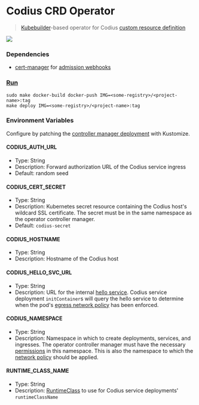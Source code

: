 # Codius CRD Operator
> [Kubebuilder](https://book.kubebuilder.io/)-based operator for Codius [custom resource definition](https://kubernetes.io/docs/concepts/extend-kubernetes/api-extension/custom-resources/)

![](https://github.com/codius/codius-crd-operator/workflows/Docker%20CI/badge.svg)

### Dependencies

- [cert-manager](https://cert-manager.io/docs/installation/kubernetes/) for [admission webhooks](https://book.kubebuilder.io/cronjob-tutorial/cert-manager.html)

### [Run](https://book.kubebuilder.io/quick-start.html#run-it-on-the-cluster)

```
sudo make docker-build docker-push IMG=<some-registry>/<project-name>:tag
make deploy IMG=<some-registry>/<project-name>:tag
```

### Environment Variables

Configure by patching the [controller manager deployment](config/manager/manager.yaml) with Kustomize.

#### CODIUS_AUTH_URL
* Type: String
* Description: Forward authorization URL of the Codius service ingress
* Default: random seed

#### CODIUS_CERT_SECRET
* Type: String
* Description: Kubernetes secret resource containing the Codius host's wildcard SSL certificate. The secret must be in the same namespace as the operator controller manager.
* Default: `codius-secret`

#### CODIUS_HOSTNAME
* Type: String
* Description: Hostname of the Codius host

#### CODIUS_HELLO_SVC_URL
* Type: String
* Description: URL for the internal [hello service](config/networkpolicy). Codius service deployment `initContainer`s will query the hello service to determine when the pod's [egress network policy](config/networkpolicy/networkpolicy.yaml) has been enforced.

#### CODIUS_NAMESPACE
* Type: String
* Description: Namespace in which to create deployments, services, and ingresses. The operator controller manager must have the necessary [permissions](config/rbac/role.yaml) in this namespace. This is also the namespace to which the [network policy](config/networkpolicy/networkpolicy.yaml) should be applied.

#### RUNTIME_CLASS_NAME
* Type: String
* Description: [RuntimeClass](https://kubernetes.io/docs/concepts/containers/runtime-class/) to use for Codius service deployments' `runtimeClassName`
